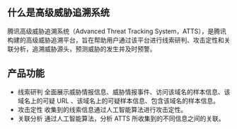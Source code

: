 
## 什么是高级威胁追溯系统
腾讯高级威胁追溯系统（Advanced Threat Tracking System，ATTS），是腾讯构建的高级威胁追溯平台，旨在帮助用户通过该平台进行线索研判、攻击定性和关联分析，追溯威胁源头，预测威胁的发生并及时预警。

## 产品功能
- 线索研判
全面展示威胁情报信息、威胁情报事件、访问该域名的样本信息、该域名上的可疑 URL 、该域名上的可疑样本信息、包含该域名的样本信息。
- 攻击定性
收集到的线索信息通过人工智能算法进行攻击定性。
- 关联分析
通过人工智能算法，分析 ATTS 所收集到的不同信息之间的关联。
